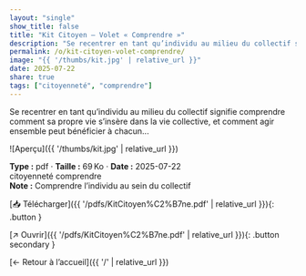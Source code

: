 ```yaml
---
layout: "single"
show_title: false
title: "Kit Citoyen – Volet « Comprendre »"
description: "Se recentrer en tant qu’individu au milieu du collectif signifie comprendre comment sa propre vie s’insère dans la vie collective, et comment agir ensemble peut bénéficier à chacun..."
permalink: /o/kit-citoyen-volet-comprendre/
image: "{{ '/thumbs/kit.jpg' | relative_url }}"
date: 2025-07-22
share: true
tags: ["citoyenneté", "comprendre"]
---
```



Se recentrer en tant qu’individu au milieu du collectif signifie comprendre comment sa propre vie s’insère dans la vie collective, et comment agir ensemble peut bénéficier à chacun...

![Aperçu]({{ '/thumbs/kit.jpg' | relative_url }})

<div class="info-box"><strong>Type :</strong> pdf · <strong>Taille :</strong> 69 Ko · <strong>Date :</strong> 2025-07-22</div>

<div class="tags"><span class="tag">citoyenneté</span> <span class="tag">comprendre</span></div>

<div class="notice notice--info"><strong>Note :</strong> Comprendre l’individu au sein du collectif</div>

[📥 Télécharger]({{ '/pdfs/KitCitoyen%C2%B7ne.pdf' | relative_url }}){: .button }

[↗ Ouvrir]({{ '/pdfs/KitCitoyen%C2%B7ne.pdf' | relative_url }}){: .button secondary }

[← Retour à l’accueil]({{ '/' | relative_url }})
